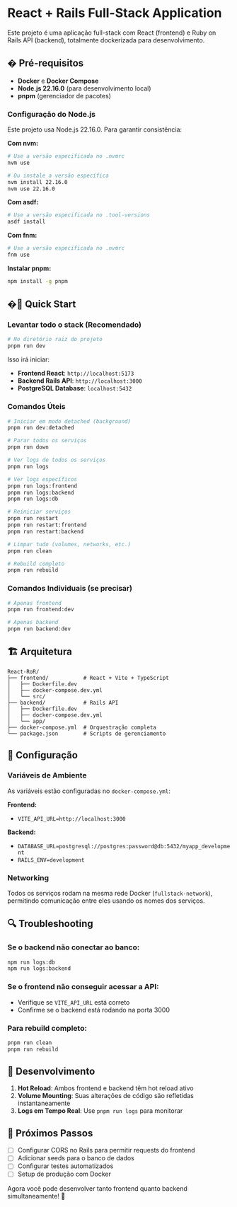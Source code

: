 # React + Rails Full-Stack Application

Este projeto é uma aplicação full-stack com React (frontend) e Ruby on Rails API (backend), totalmente dockerizada para desenvolvimento.

## � Pré-requisitos

- **Docker** e **Docker Compose**
- **Node.js 22.16.0** (para desenvolvimento local)
- **pnpm** (gerenciador de pacotes)

### Configuração do Node.js

Este projeto usa Node.js 22.16.0. Para garantir consistência:

**Com nvm:**

```bash
# Use a versão especificada no .nvmrc
nvm use

# Ou instale a versão específica
nvm install 22.16.0
nvm use 22.16.0
```

**Com asdf:**

```bash
# Use a versão especificada no .tool-versions
asdf install
```

**Com fnm:**

```bash
# Use a versão especificada no .nvmrc
fnm use
```

**Instalar pnpm:**

```bash
npm install -g pnpm
```

## �🚀 Quick Start

### Levantar todo o stack (Recomendado)

```bash
# No diretório raiz do projeto
pnpm run dev
```

Isso irá iniciar:

- **Frontend React**: `http://localhost:5173`
- **Backend Rails API**: `http://localhost:3000`
- **PostgreSQL Database**: `localhost:5432`

### Comandos Úteis

```bash
# Iniciar em modo detached (background)
pnpm run dev:detached

# Parar todos os serviços
pnpm run down

# Ver logs de todos os serviços
pnpm run logs

# Ver logs específicos
pnpm run logs:frontend
pnpm run logs:backend
pnpm run logs:db

# Reiniciar serviços
pnpm run restart
pnpm run restart:frontend
pnpm run restart:backend

# Limpar tudo (volumes, networks, etc.)
pnpm run clean

# Rebuild completo
pnpm run rebuild
```

### Comandos Individuais (se precisar)

```bash
# Apenas frontend
pnpm run frontend:dev

# Apenas backend
pnpm run backend:dev
```

## 🏗️ Arquitetura

```
React-RoR/
├── frontend/           # React + Vite + TypeScript
│   ├── Dockerfile.dev
│   ├── docker-compose.dev.yml
│   └── src/
├── backend/            # Rails API
│   ├── Dockerfile.dev
│   ├── docker-compose.dev.yml
│   └── app/
├── docker-compose.yml  # Orquestração completa
└── package.json        # Scripts de gerenciamento
```

## 🔧 Configuração

### Variáveis de Ambiente

As variáveis estão configuradas no `docker-compose.yml`:

**Frontend:**

- `VITE_API_URL=http://localhost:3000`

**Backend:**

- `DATABASE_URL=postgresql://postgres:password@db:5432/myapp_development`
- `RAILS_ENV=development`

### Networking

Todos os serviços rodam na mesma rede Docker (`fullstack-network`), permitindo comunicação entre eles usando os nomes dos serviços.

## 🔍 Troubleshooting

### Se o backend não conectar ao banco:

```bash
npm run logs:db
npm run logs:backend
```

### Se o frontend não conseguir acessar a API:

- Verifique se `VITE_API_URL` está correto
- Confirme se o backend está rodando na porta 3000

### Para rebuild completo:

```bash
pnpm run clean
pnpm run rebuild
```

## 🚀 Desenvolvimento

1. **Hot Reload**: Ambos frontend e backend têm hot reload ativo
2. **Volume Mounting**: Suas alterações de código são refletidas instantaneamente
3. **Logs em Tempo Real**: Use `pnpm run logs` para monitorar

## 📝 Próximos Passos

- [ ] Configurar CORS no Rails para permitir requests do frontend
- [ ] Adicionar seeds para o banco de dados
- [ ] Configurar testes automatizados
- [ ] Setup de produção com Docker

Agora você pode desenvolver tanto frontend quanto backend simultaneamente! 🎉
